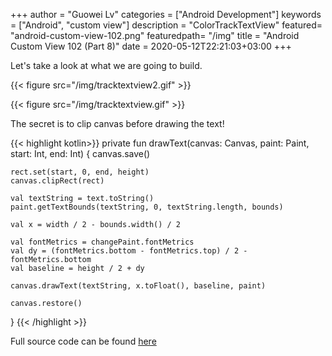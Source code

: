 +++
author = "Guowei Lv"
categories = ["Android Development"]
keywords = ["Android", "custom view"]
description = "ColorTrackTextView"
featured= "android-custom-view-102.png"
featuredpath= "/img"
title = "Android Custom View 102 (Part 8)"
date = 2020-05-12T22:21:03+03:00
+++

Let's take a look at what we are going to build.

{{< figure src="/img/tracktextview2.gif" >}}


{{< figure src="/img/tracktextview.gif" >}}

The secret is to clip canvas before drawing the text!

{{< highlight kotlin>}}
private fun drawText(canvas: Canvas, paint: Paint, start: Int, end: Int) {
    canvas.save()

    rect.set(start, 0, end, height)
    canvas.clipRect(rect)

    val textString = text.toString()
    paint.getTextBounds(textString, 0, textString.length, bounds)

    val x = width / 2 - bounds.width() / 2

    val fontMetrics = changePaint.fontMetrics
    val dy = (fontMetrics.bottom - fontMetrics.top) / 2 - fontMetrics.bottom
    val baseline = height / 2 + dy

    canvas.drawText(textString, x.toFloat(), baseline, paint)

    canvas.restore()
}
{{< /highlight >}}

Full source code can be found [here](https://github.com/lvguowei/ColorTrackTextView)
